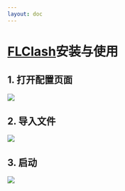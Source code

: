 ```yaml
---
layout: doc
---
```


# [FLClash](https://github.com/chen08209/FlClash)安装与使用

## 1. 打开配置页面
![](/Article/FLClash/1.png)
## 2. 导入文件
![](/Article/FLClash/2.png)
## 3. 启动
![](/Article/FLClash/3.png)